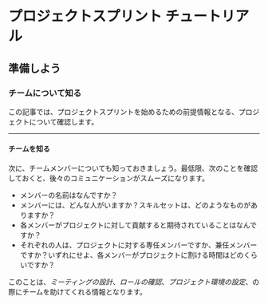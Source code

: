 # プロジェクトスプリント チュートリアル

## 準備しよう

### チームについて知る

この記事では、プロジェクトスプリントを始めるための前提情報となる、プロジェクトについて確認します。

---

#### チームを知る

次に、チームメンバーについても知っておきましょう。最低限、次のことを確認しておくと、後々のコミュニケーションがスムーズになります。

- メンバーの名前はなんですか？
- メンバーには、どんな人がいますか？スキルセットは、どのようなものがありますか？
- 各メンバーがプロジェクトに対して貢献すると期待されていることはなんですか？
- それぞれの人は、プロジェクトに対する専任メンバーですか、兼任メンバーですか？いずれにせよ、各メンバーがプロジェクトに割ける時間はどのくらいですか？

このことは、*ミーティングの設計*、*ロールの確認*、*プロジェクト環境の設定*、の際にチームを助けてくれる情報となります。
